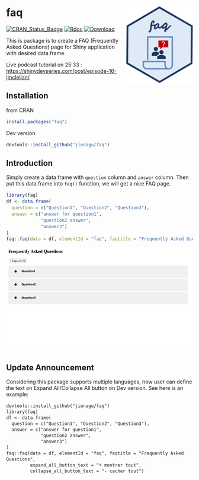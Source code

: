 
<!-- README.md is generated from README.Rmd. Please edit that file -->

# faq <img src="faq_logo.png"  width="180px" align="right"/>

<!-- README.md is generated from README.Rmd. Please edit that file -->
[![CRAN_Status_Badge](https://www.r-pkg.org/badges/version/faq)](https://cran.r-project.org/package=faq)
[![Rdoc](https://www.rdocumentation.org/badges/version/faq)](https://www.rdocumentation.org/packages/faq) 
[![Download](https://cranlogs.r-pkg.org/badges/grand-total/faq)](https://cranlogs.r-pkg.org/badges/grand-total/faq)
<!-- badges: end -->

This is package is to create a FAQ (Frequently Asked Questions) page for
Shiny application with desired data.frame.

Live podcast tutorial on 25:33 : https://shinydevseries.com/post/episode-16-jmclellan/

## Installation

from CRAN
``` r
install.packages("faq")
```
Dev version

``` r
devtools::install_github("jienagu/faq")
```

## Introduction

Simply create a data frame with `question` column and `answer` column.
Then put this data frame into `faq()` function, we will get a nice FAQ
page.

``` r
library(faq)
df <- data.frame(
  question = c("Question1", "Question2", "Question3"),
  answer = c("answer for question1", 
             "question2 answer", 
             "answer3")
)
faq::faq(data = df, elementId = "faq", faqtitle = "Frequently Asked Questions")
```

![demo_gif](faq_gif.gif)

## Update Announcement
Considering this package supports multiple languages, now user can define the text on Expand All/Collapse All button on Dev version. See here is an example:

```
devtools::install_github("jienagu/faq")
library(faq)
df <- data.frame(
  question = c("Question1", "Question2", "Question3"),
  answer = c("answer for question1", 
             "question2 answer", 
             "answer3")
)
faq::faq(data = df, elementId = "faq", faqtitle = "Frequently Asked Questions",
         expand_all_button_text = "+ montrer tout", 
         collapse_all_button_text = "- cacher tout")
```
